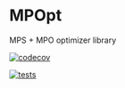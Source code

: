# MPOpt
MPS + MPO optimizer library

[![codecov](https://codecov.io/gh/quicophy/MPOpt/branch/Alex_path/graph/badge.svg?token=4G7VWYX0S2)](https://codecov.io/gh/quicophy/MPOpt)

[![tests](https://github.com/quicophy/MPOpt/actions/workflows/actions.yml/badge.svg?branch=Alex_path)](https://github.com/quicophy/MPOpt/actions/workflows/actions.yml)
